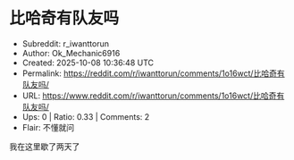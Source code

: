 # 比哈奇有队友吗

- Subreddit: r_iwanttorun
- Author: Ok_Mechanic6916
- Created: 2025-10-08 10:36:48 UTC
- Permalink: https://reddit.com/r/iwanttorun/comments/1o16wct/比哈奇有队友吗/
- URL: https://www.reddit.com/r/iwanttorun/comments/1o16wct/比哈奇有队友吗/
- Ups: 0 | Ratio: 0.33 | Comments: 2
- Flair: 不懂就问


我在这里歇了两天了

